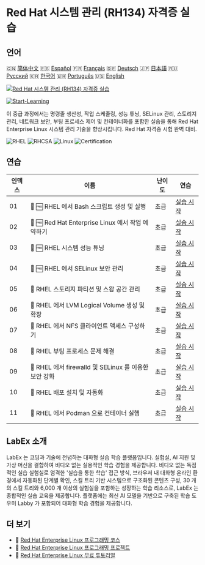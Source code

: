 # Red Hat 시스템 관리 (RH134) 자격증 실습

## 언어

🇨🇳 [简体中文](README_zh.md) 🇪🇸 [Español](README_es.md) 🇫🇷 [Français](README_fr.md) 🇩🇪 [Deutsch](README_de.md) 🇯🇵 [日本語](README_ja.md) 🇷🇺 [Русский](README_ru.md) 🇰🇷 [한국어](README_ko.md) 🇧🇷 [Português](README_pt.md) 🇺🇸 [English](README.md) 

[![Red Hat 시스템 관리 (RH134) 자격증 실습](https://cover-creator.labex.io/red-hat-system-administration-rh134-labs.png?lang=ko)](https://labex.io/ko/courses/red-hat-system-administration-rh134-labs)

[![Start-Learning](https://img.shields.io/badge/Start-Learning-whitesmoke?style=for-the-badge)](https://labex.io/ko/courses/red-hat-system-administration-rh134-labs)

이 중급 과정에서는 명령줄 생산성, 작업 스케줄링, 성능 튜닝, SELinux 관리, 스토리지 관리, 네트워크 보안, 부팅 프로세스 제어 및 컨테이너화를 포함한 실습을 통해 Red Hat Enterprise Linux 시스템 관리 기술을 향상시킵니다. Red Hat 자격증 시험 완벽 대비.

![RHEL](https://img.shields.io/badge/RHEL-whitesmoke?style=for-the-badge&logo=rhel)
![RHCSA](https://img.shields.io/badge/RHCSA-whitesmoke?style=for-the-badge&logo=rhcsa)
![Linux](https://img.shields.io/badge/Linux-whitesmoke?style=for-the-badge&logo=linux)
![Certification](https://img.shields.io/badge/Certification-whitesmoke?style=for-the-badge&logo=certification)


## 연습

|   인덱스 | 이름                                                   | 난이도   | 연습                                                                                                                            |
|----------|--------------------------------------------------------|----------|---------------------------------------------------------------------------------------------------------------------------------|
|       01 | 📖 🆓 RHEL 에서 Bash 스크립트 생성 및 실행             | 초급     | <a target='_blank' href='https://labex.io/ko/tutorials/rhel-create-and-execute-bash-scripts-in-rhel-588877'>실습 시작</a>       |
|       02 | 📖 🆓 Red Hat Enterprise Linux 에서 작업 예약하기      | 초급     | <a target='_blank' href='https://labex.io/ko/tutorials/rhel-schedule-tasks-in-red-hat-enterprise-linux-588897'>실습 시작</a>    |
|       03 | 📖 🆓 RHEL 시스템 성능 튜닝                            | 초급     | <a target='_blank' href='https://labex.io/ko/tutorials/rhel-tune-system-performance-in-rhel-588907'>실습 시작</a>               |
|       04 | 📖 🆓 RHEL 에서 SELinux 보안 관리                      | 초급     | <a target='_blank' href='https://labex.io/ko/tutorials/rhel-manage-selinux-security-in-rhel-589233'>실습 시작</a>               |
|       05 | 📖  RHEL 스토리지 파티션 및 스왑 공간 관리             | 초급     | <a target='_blank' href='https://labex.io/ko/tutorials/rhel-manage-rhel-storage-partitions-and-swap-space-589241'>실습 시작</a> |
|       06 | 📖  RHEL 에서 LVM Logical Volume 생성 및 확장          | 초급     | <a target='_blank' href='https://labex.io/ko/tutorials/rhel-create-and-extend-lvm-logical-volumes-in-rhel-589245'>실습 시작</a> |
|       07 | 📖  RHEL 에서 NFS 클라이언트 액세스 구성하기           | 초급     | <a target='_blank' href='https://labex.io/ko/tutorials/rhel-configure-nfs-client-access-in-rhel-589252'>실습 시작</a>           |
|       08 | 📖  RHEL 부팅 프로세스 문제 해결                       | 초급     | <a target='_blank' href='https://labex.io/ko/tutorials/rhel-troubleshoot-the-rhel-boot-process-589253'>실습 시작</a>            |
|       09 | 📖  RHEL 에서 firewalld 및 SELinux 를 이용한 보안 강화 | 초급     | <a target='_blank' href='https://labex.io/ko/tutorials/rhel-secure-with-firewalld-and-selinux-in-rhel-589259'>실습 시작</a>     |
|       10 | 📖  RHEL 배포 설치 및 자동화                           | 초급     | <a target='_blank' href='https://labex.io/ko/tutorials/rhel-install-and-automate-rhel-deployments-589257'>실습 시작</a>         |
|       11 | 📖  RHEL 에서 Podman 으로 컨테이너 실행                | 초급     | <a target='_blank' href='https://labex.io/ko/tutorials/rhel-run-containers-with-podman-on-rhel-589256'>실습 시작</a>            |

## LabEx 소개

LabEx 는 코딩과 기술에 전념하는 대화형 실습 학습 플랫폼입니다. 실험실, AI 지원 및 가상 머신을 결합하여 비디오 없는 실용적인 학습 경험을 제공합니다. 비디오 없는 독점적인 실습 실험실로 엄격한 '실습을 통한 학습' 접근 방식, 브라우저 내 대화형 온라인 환경에서 자동화된 단계별 확인, 스킬 트리 기반 시스템으로 구조화된 콘텐츠 구성, 30 개의 스킬 트리와 6,000 개 이상의 실험실을 포함하는 성장하는 학습 리소스로, LabEx 는 종합적인 실습 교육을 제공합니다. 플랫폼에는 최신 AI 모델을 기반으로 구축된 학습 도우미 Labby 가 포함되어 대화형 학습 경험을 제공합니다.

## 더 보기

- 🔗 [Red Hat Enterprise Linux 프로그래밍 코스](https://github.com/labex-labs/awesome-programming-courses)
- 🔗 [Red Hat Enterprise Linux 프로그래밍 프로젝트](https://github.com/labex-labs/awesome-programming-projects)
- 🔗 [Red Hat Enterprise Linux 무료 튜토리얼](https://github.com/labex-labs/rhel-free-tutorials)

